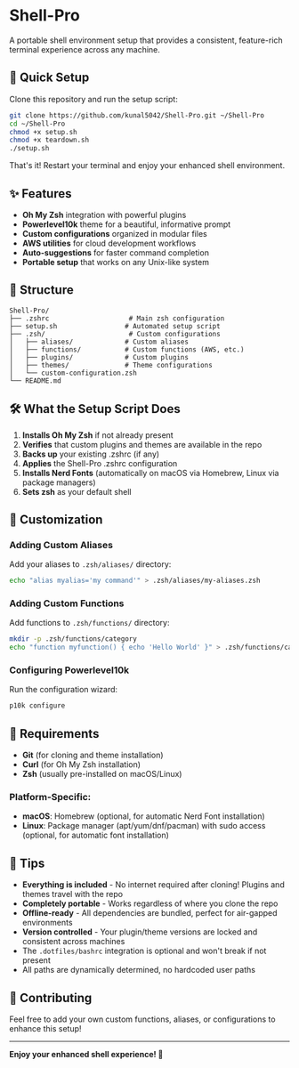 # Shell-Pro

A portable shell environment setup that provides a consistent, feature-rich terminal experience across any machine.

## 🚀 Quick Setup

Clone this repository and run the setup script:

```bash
git clone https://github.com/kunal5042/Shell-Pro.git ~/Shell-Pro
cd ~/Shell-Pro
chmod +x setup.sh
chmod +x teardown.sh
./setup.sh
```

That's it! Restart your terminal and enjoy your enhanced shell environment.

## ✨ Features

- **Oh My Zsh** integration with powerful plugins
- **Powerlevel10k** theme for a beautiful, informative prompt  
- **Custom configurations** organized in modular files
- **AWS utilities** for cloud development workflows
- **Auto-suggestions** for faster command completion
- **Portable setup** that works on any Unix-like system

## 📁 Structure

```
Shell-Pro/
├── .zshrc                    # Main zsh configuration
├── setup.sh                 # Automated setup script
├── .zsh/                     # Custom configurations
│   ├── aliases/             # Custom aliases
│   ├── functions/           # Custom functions (AWS, etc.)
│   ├── plugins/             # Custom plugins
│   ├── themes/              # Theme configurations
│   └── custom-configuration.zsh
└── README.md
```

## 🛠 What the Setup Script Does

1. **Installs Oh My Zsh** if not already present
2. **Verifies** that custom plugins and themes are available in the repo
3. **Backs up** your existing .zshrc (if any)
4. **Applies** the Shell-Pro .zshrc configuration  
5. **Installs Nerd Fonts** (automatically on macOS via Homebrew, Linux via package managers)
6. **Sets zsh** as your default shell

## 🎯 Customization

### Adding Custom Aliases
Add your aliases to `.zsh/aliases/` directory:
```bash
echo "alias myalias='my command'" > .zsh/aliases/my-aliases.zsh
```

### Adding Custom Functions  
Add functions to `.zsh/functions/` directory:
```bash
mkdir -p .zsh/functions/category
echo "function myfunction() { echo 'Hello World' }" > .zsh/functions/category/myfunction.zsh
```

### Configuring Powerlevel10k
Run the configuration wizard:
```bash
p10k configure
```

## 🔧 Requirements

- **Git** (for cloning and theme installation)
- **Curl** (for Oh My Zsh installation)  
- **Zsh** (usually pre-installed on macOS/Linux)

### Platform-Specific:
- **macOS**: Homebrew (optional, for automatic Nerd Font installation)
- **Linux**: Package manager (apt/yum/dnf/pacman) with sudo access (optional, for automatic font installation)

## 🌟 Tips

- **Everything is included** - No internet required after cloning! Plugins and themes travel with the repo
- **Completely portable** - Works regardless of where you clone the repo
- **Offline-ready** - All dependencies are bundled, perfect for air-gapped environments
- **Version controlled** - Your plugin/theme versions are locked and consistent across machines
- The `.dotfiles/bashrc` integration is optional and won't break if not present
- All paths are dynamically determined, no hardcoded user paths

## 🤝 Contributing

Feel free to add your own custom functions, aliases, or configurations to enhance this setup!

---

**Enjoy your enhanced shell experience! 🎉**